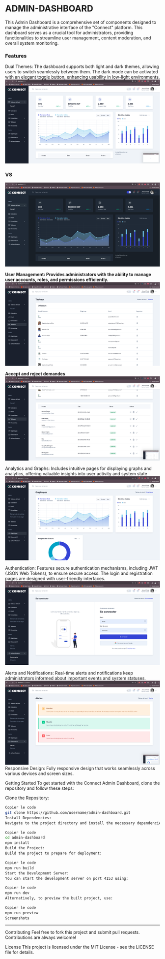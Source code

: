 # ADMIN-DASHBOARD
This Admin Dashboard is a comprehensive set of components designed to manage the administrative interface of the "Connect" platform. This dashboard serves as a crucial tool for administrators, providing functionalities to streamline user management, content moderation, and overall system monitoring.

### Features
Dual Themes: The dashboard supports both light and dark themes, allowing users to switch seamlessly between them. The dark mode can be activated with an elegant toggle button, enhancing usability in low-light environments.
![ACCUEIL light theme ](/src/images/screens/WHITE_THEME.png)
### **VS**
![ACCUEIL dark theme ](/src/images/screens/DARK_THEME.png)

**User Management: Provides administrators with the ability to manage user accounts, roles, and permissions efficiently.** 
![LIST USERS ](/src/images/screens/TABLEAUX.png)

**Accept and reject demandes**
![LIST DEMANDES ](/src/images/screens/TABLES.png)

Analytics and Graphs: Includes intuitive pages for displaying graphs and analytics, offering valuable insights into user activity and system state
![GRAPHS AND CHARTS ](/src/images/screens/GRAPHS.png)

Authentication: Features secure authentication mechanisms, including JWT (JSON Web Tokens), to ensure secure access. The login and registration pages are designed with user-friendly interfaces.
![SIGN UP PAGE ](/src/images/screens/AUTHENTIFICATION.png)

Alerts and Notifications: Real-time alerts and notifications keep administrators informed about important events and system statuses.
![SIGN UP PAGE ](/src/images/screens/ALERTS.png)
Responsive Design: Fully responsive design that works seamlessly across various devices and screen sizes.

Getting Started
To get started with the Connect Admin Dashboard, clone the repository and follow these steps:

Clone the Repository:

``` sh
Copier le code
git clone https://github.com/username/admin-dashboard.git
Install Dependencies:
Navigate to the project directory and install the necessary dependencies:
```

``` sh
Copier le code
cd admin-dashboard
npm install
Build the Project:
Build the project to prepare for deployment:
```
``` sh
Copier le code
npm run build
Start the Development Server:
You can start the development server on port 4153 using:
```
``` sh
Copier le code
npm run dev
Alternatively, to preview the built project, use:
```
``` sh
Copier le code
npm run preview
Screenshots
```
---

Contributing
Feel free to fork this project and submit pull requests. Contributions are always welcome!

License
This project is licensed under the MIT License - see the LICENSE file for details.


